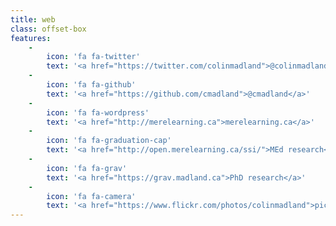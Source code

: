 ```yaml
---
title: web
class: offset-box
features:
    -
        icon: 'fa fa-twitter'
        text: '<a href="https://twitter.com/colinmadland">@colinmadland</a>'
    -
        icon: 'fa fa-github'
        text: '<a href="https://github.com/cmadland">@cmadland</a>'
    -
        icon: 'fa fa-wordpress'
        text: '<a href="http://merelearning.ca">merelearning.ca</a>'
    -
        icon: 'fa fa-graduation-cap'
        text: '<a href="http://open.merelearning.ca/ssi/">MEd research</a>'
    -
        icon: 'fa fa-grav'
        text: '<a href="https://grav.madland.ca">PhD research</a>'
    -
        icon: 'fa fa-camera'
        text: '<a href="https://www.flickr.com/photos/colinmadland">pics</a>'
---
```



